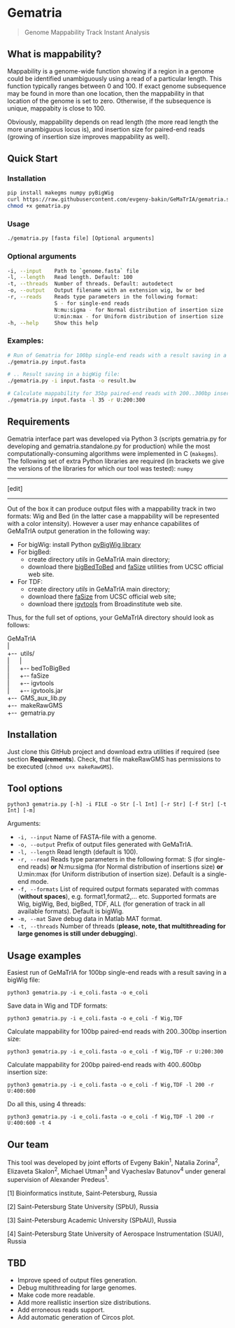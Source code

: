 # Gematria
> Genome Mappability Track Instant Analysis

## What is mappability?

Mappability is a genome-wide function showing if a region in a genome could be 
identified unambiguously using a read of a particular length. This function 
typically ranges between 0 and 100. If exact genome subsequence may be found 
in more than one location, then the mappability in that location of the genome 
is set to zero. Otherwise, if the subsequence is unique, mappabity is close to 
100.

Obviously, mappability depends on read length (the more read length the more 
unambiguous locus is), and insertion size for paired-end reads (growing of 
insertion size improves mappability as well).

## Quick Start

### Installation

```bash
pip install makegms numpy pyBigWig
curl https://raw.githubusercontent.com/evgeny-bakin/GeMaTrIA/gematria.standalone.py > gematria.py
chmod +x gematria.py
```

### Usage

```bash
./gematria.py [fasta file] [Optional arguments]
```

### Optional arguments

```bash
-i, --input    Path to `genome.fasta` file
-l, --length   Read length. Default: 100
-t, --threads  Number of threads. Default: autodetect
-o, --output   Output filename with an extension wig, bw or bed
-r, --reads    Reads type parameters in the following format:
               S - for single-end reads
               N:mu:sigma - for Normal distribution of insertion size
               U:min:max - for Uniform distribution of insertion size
-h, --help     Show this help
```

### Examples:

```bash
# Run of Gematria for 100bp single-end reads with a result saving in a wig format:
./gematria.py input.fasta

# .. Result saving in a bigWig file:
./gematria.py -i input.fasta -o result.bw

# Calculate mappability for 35bp paired-end reads with 200..300bp insertion size:
./gematria.py input.fasta -l 35 -r U:200:300

```

## Requirements

Gematria interface part was developed via Python 3 (scripts gematria.py for developing and gematria.standalone.py for production) while the most computationally-consuming algorithms were implemented in C (`makegms`).
The following set of extra Python libraries are required (in brackets we give the versions of the libraries for which our tool was tested): `numpy`

---

[edit]

---

Out of the box it can produce output files with a mappability track in two formats: Wig and Bed (in the latter case a mappability will be represented with a color intensity). However a user may enhance capabilites of GeMaTrIA output generation in the following way:

* For bigWig: install Python [pyBigWig library](https://github.com/deeptools/pyBigWig)
* For bigBed: 
	- create directory _utils_ in GeMaTrIA main directory;
	- download there [bigBedToBed](http://hgdownload.soe.ucsc.edu/admin/exe/linux.x86_64/bigBedToBed) and [faSize](http://hgdownload.soe.ucsc.edu/admin/exe/linux.x86_64/faSize) utilities from UCSC official web site.
* For TDF: 
	- create directory _utils_ in GeMaTrIA main directory;
	- download there [faSize](http://hgdownload.soe.ucsc.edu/admin/exe/linux.x86_64/faSize) from UCSC official web site;
	- download there [igvtools](http://software.broadinstitute.org/software/igv/download) from Broadinstitute web site.

Thus, for the full set of options, your GeMaTrIA directory should look as follows:

GeMaTrIA<br/>
|<br/>
+--&nbsp; utils/<br/>
|&nbsp; &nbsp; &nbsp; |<br/>
|&nbsp; &nbsp; &nbsp; +-- bedToBigBed<br/>
|&nbsp; &nbsp; &nbsp; +-- faSize<br/>
|&nbsp; &nbsp; &nbsp; +-- igvtools<br/>
|&nbsp; &nbsp; &nbsp; +-- igvtools.jar<br/>
+--&nbsp; GMS\_aux\_lib.py<br/>
+--&nbsp; makeRawGMS<br/>
+--&nbsp; gematria.py<br/> 

## Installation

Just clone this GitHub project and download extra utilities if required (see section **Requirements**). Check, that file makeRawGMS has permissions to be executed (`chmod u+x makeRawGMS`).

## Tool options 

```shell
python3 gematria.py [-h] -i FILE -o Str [-l Int] [-r Str] [-f Str] [-t Int] [-m]                   
```

Arguments:
*  `-i, --input`    Name of FASTA-file with a genome.
*  `-o, --output`   Prefix of output files generated with GeMaTrIA.
*  `-l, --length`   Read length (default is 100).
*  `-r, --read`     Reads type parameters in the following format: S (for single-end reads) **or** N:mu:sigma (for Normal distribution of insertions size) **or** U:min:max (for Uniform distribution of insertion size). Default is a single-end mode.
*  `-f, --formats`  List of required output formats separated with commas (**without spaces**), e.g. format1,format2,... etc. Supported formats are Wig, bigWig, Bed, bigBed, TDF, ALL (for generation of track in all available formats). Default is bigWig.
*  `-m, --mat`      Save debug data in Matlab MAT format.
*  `-t, --threads`  Number of threads (**please, note, that multithreading for large genomes is still under debugging**).

## Usage examples

Easiest run of GeMaTrIA for 100bp single-end reads with a result saving in a bigWig file:
```shell
python3 gematria.py -i e_coli.fasta -o e_coli
```

Save data in Wig and TDF formats:
```shell
python3 gematria.py -i e_coli.fasta -o e_coli -f Wig,TDF
```

Calculate mappability for 100bp paired-end reads with 200..300bp insertion size:
```shell
python3 gematria.py -i e_coli.fasta -o e_coli -f Wig,TDF -r U:200:300
```
Calculate mappability for 200bp paired-end reads with 400..600bp insertion size:
```shell
python3 gematria.py -i e_coli.fasta -o e_coli -f Wig,TDF -l 200 -r U:400:600
```

Do all this, using 4 threads:
```shell
python3 gematria.py -i e_coli.fasta -o e_coli -f Wig,TDF -l 200 -r U:400:600 -t 4
```

## Our team

This tool was developed by joint efforts of Evgeny Bakin<sup>1</sup>, Natalia Zorina<sup>2</sup>, Elizaveta Skalon<sup>2</sup>, Michael Utman<sup>3</sup> and Vyacheslav Batunov<sup>4</sup> under general supervision of Alexander Predeus<sup>1</sup>. 

[1] Bioinformatics institute, Saint-Petersburg, Russia

[2] Saint-Petersburg State University (SPbU), Russia

[3] Saint-Petersburg Academic University (SPbAU), Russia

[4] Saint-Petersburg State University of Aerospace Instrumentation (SUAI), Russia

## TBD 
* Improve speed of output files generation.
* Debug multithreading for large genomes.
* Make code more readable.
* Add more reallistic insertion size distributions.
* Add erroneous reads support.
* Add automatic generation of Circos plot.
